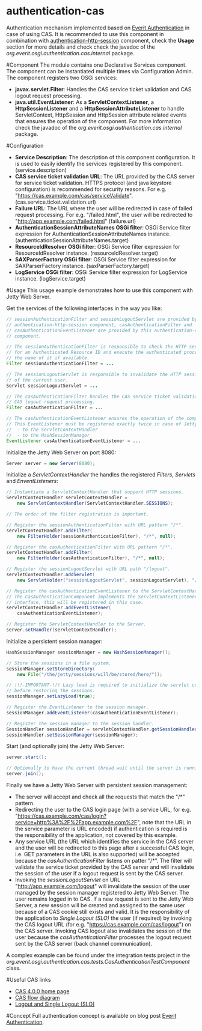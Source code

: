 authentication-cas
==================

Authentication mechanism implemented based on [Everit Authentication][1] in 
case of using CAS. It is recommended to use this component in combination with
[authentication-http-session][2] component, check the **Usage** section for 
more details and check check the javadoc of the 
*org.everit.osgi.authentication.cas.internal* package.

#Component
The module contains one Declarative Services component. The component can be 
instantiated multiple times via Configuration Admin. The component registers 
two OSGi services:
 - **javax.servlet.Filter**: Handles the CAS service ticket validation and CAS 
 logout request processing.
 - **java.util.EventListener**: As a **ServletContextListener**, a 
 **HttpSessionListener** and a **HttpSessionAttributeListener** to handle 
 ServletContext, HttpSession and HttpSession attribute related events that 
 ensures the operation of the component. For more information check the 
 javadoc of the *org.everit.osgi.authentication.cas.internal* package.

#Configuration
 - **Service Description**: The description of this component configuration. 
 It is used to easily identify the services registered by this component. 
 (service.description)
 - **CAS service ticket validation URL**: The URL provided by the CAS server 
 for service ticket validation. HTTPS protocol (and java keystore 
 configuration) is recommended for security reasons. For e.g. 
 "https://cas.example.com/cas/serviceValidate".
 (cas.service.ticket.validation.url)
 - **Failure URL**: The URL where the user will be redirected in case of 
 failed request processing. For e.g. "/failed.html", the user will be 
 redirected to "http://app.example.com/failed.html" (failure.url)
 - **AuthenticationSessionAttributeNames OSGi filter**: OSGi Service filter 
 expression for AuthenticationSessionAttributeNames instance. 
 (authenticationSessionAttributeNames.target)
 - **ResourceIdResolver OSGi filter**: OSGi Service filter expression for 
 ResourceIdResolver instance. (resourceIdResolver.target)
 - **SAXParserFactory OSGi filter**: OSGi Service filter expression for 
 SAXParserFactory instance. (saxParserFactory.target)
 - **LogService OSGi filter**: OSGi Service filter expression for LogService 
 instance. (logService.target)

#Usage
This usage example demonstrates how to use this component with Jetty Web 
Server.

Get the services of the following interfaces in the way you like:

```java
// sessionAuthenticationFilter and sessionLogoutServlet are provided by the 
// authentication-http-session component, casAuthenticationFilter and 
// casAuthenticationEventListener are provided by this authentication-cas 
// component.

// The sessionAuthenticationFilter is responsible to check the HTTP session 
// for an Authenticated Resource ID and execute the authenticated process in 
// the name of it if available.
Filter sessionAuthenticationFilter = ...

// The sessionLogoutServlet is responsible to invalidate the HTTP session
// of the current user.
Servlet sessionLogoutServlet = ...

// The casAuthenticationFilter handles the CAS service ticket validation and 
// CAS logout request processing.
Filter casAuthenticationFilter = ...

// The casAuthenticationEventListener ensures the operation of the component.
// This EventListener must be registered exactly twice in case of Jetty:
//  - to the ServletContextHandler
//  - to the HashSessionManager
EventListener casAuthenticationEventListener = ...
```

Initialize the Jetty Web Server on port 8080:

```java
Server server = new Server(8080);
```

Initialize a *ServletContextHandler* the handles the registered *Filters*, 
*Servlets* and *EnventListeners*:

```java
// Instantiate a ServletContextHandler that support HTTP sessions.
ServletContextHandler servletContextHandler = 
	new ServletContextHandler(ServletContextHandler.SESSIONS);

// The order of the filter registration is important.

// Register the sessionAuthenticationFilter with URL pattern "/*".
servletContextHandler.addFilter(
	new FilterHolder(sessionAuthenticationFilter), "/*", null);

// Register the casAuthenticationFilter with URL pattern "/*".
servletContextHandler.addFilter(
	new FilterHolder(casAuthenticationFilter), "/*", null);

// Register the sessionLogoutServlet with URL path "/logout".
servletContextHandler.addServlet(
	new ServletHolder("sessionLogoutServlet", sessionLogoutServlet), "/logout");

// Register the casAuthenticationEventListener to the ServletContextHandler. 
// The CasAuthenticationComponent implements the ServletContextListener 
// interface, this will be registered in this case.
servletContextHandler.addEventListener(
	casAuthenticationEventListener);

// Register the ServletContextHandler to the Server.
server.setHandler(servletContextHandler);
```

Initialize a persistent session manager:

```java
HashSessionManager sessionManager = new HashSessionManager();

// Store the sessions in a file system.
sessionManager.setStoreDirectory(
	new File("/the/jetty/sessions/will/be/stored/here/"));

// !!!-IMPORTANT-!!! Lazy load is required to initialize the servlet context 
// before restoring the sessions.
sessionManager.setLazyLoad(true);

// Register the EventListener to the session manager.
sessionManager.addEventListener(casAuthenticationEventListener);

// Register the session manager to the session handler.
SessionHandler sessionHandler = servletContextHandler.getSessionHandler();
sessionHandler.setSessionManager(sessionManager);
```

Start (and optionally join) the Jetty Web Server:

```java
server.start();

// Optionally to have the current thread wait until the server is running.
server.join();
```

Finally we have a Jetty Web Server with persistent session management:
 - The server will accept and check all the requests that match the "/*" 
 pattern.
 - Redirecting the user to the CAS login page (with a service URL, for e.g. 
 "https://cas.example.com/cas/login?service=http%3A%2F%2Fapp.example.com%2F", 
 note that the URL in the service parameter is URL encoded) if authentication 
 is required is the responsibility of the application, not covered by this 
 example.
 - Any service URL (the URL which identifies the service in the CAS server and 
 the user will be redirected to this page after a successful CAS login, i.e. 
 GET parameters in the URL is also supported) will be accepted because the 
 *casAuthenticationFilter* listens on patter "/*". The filter will validate 
 the service ticket provided by the CAS server and will invalidate the session 
 of the user if a logout request is sent by the CAS server.
 - Invoking the *sessionLogoutServlet* on URL "http://app.example.com/logout" 
 will invalidate the session of the user managed by the session manager 
 registered to Jetty Web Server. The user remains logged in to CAS. If a new 
 request is sent to the Jetty Web Server, a new session will be created and 
 assigned to the same user because of a CAS cookie still exists and valid. 
 It is the responsibility of the application to *Single Logout (SLO)* the user 
 (if required) by invoking the CAS logout URL (for e.g. 
 "https://cas.example.com/cas/logout") on the CAS server. Invoking CAS logout 
 also invalidates the session of the user because the 
 *casAuthenticationFilter* processes the logout request sent by the CAS 
 server (back channel communication).

A complex example can be found under the integration tests project in the 
*org.everit.osgi.authentication.cas.tests.CasAuthenticationTestComponent* 
class.

#Useful CAS links
 - [CAS 4.0.0 home page][3]
 - [CAS flow diagram][4]
 - [Logout and Single Logout (SLO)][5]

#Concept
Full authentication concept is available on blog post 
[Everit Authentication][1].

[1]: http://everitorg.wordpress.com/2014/07/31/everit-authentication/
[2]: https://github.com/everit-org/authentication-http-session
[3]: http://jasig.github.io/cas/4.0.0/index.html
[4]: http://jasig.github.io/cas/4.0.0/images/cas_flow_diagram.png
[5]: http://jasig.github.io/cas/4.0.0/installation/Logout-Single-Signout.html
